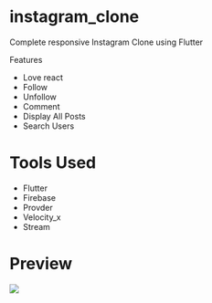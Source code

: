 # instagram_clone

Complete responsive Instagram Clone using Flutter

Features
- Love react
- Follow
- Unfollow
- Comment
- Display All Posts
- Search Users

# Tools Used
- Flutter
- Firebase
- Provder
- Velocity_x
- Stream

# Preview

![](animation.gif)

